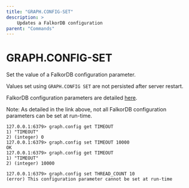 ```yaml
---
title: "GRAPH.CONFIG-SET"
description: >
    Updates a FalkorDB configuration
parent: "Commands"    
---
```


# GRAPH.CONFIG-SET

Set the value of a FalkorDB configuration parameter.

Values set using `GRAPH.CONFIG SET` are not persisted after server restart.

FalkorDB configuration parameters are detailed [here](/configuration).

Note: As detailed in the link above, not all FalkorDB configuration parameters can be set at run-time.

```
127.0.0.1:6379> graph.config get TIMEOUT
1) "TIMEOUT"
2) (integer) 0
127.0.0.1:6379> graph.config set TIMEOUT 10000
OK
127.0.0.1:6379> graph.config get TIMEOUT
1) "TIMEOUT"
2) (integer) 10000
```

```
127.0.0.1:6379> graph.config set THREAD_COUNT 10
(error) This configuration parameter cannot be set at run-time
```
